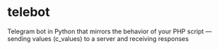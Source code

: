 # telebot
Telegram bot in Python that mirrors the behavior of your PHP script — sending values (c_values) to a server and receiving responses
